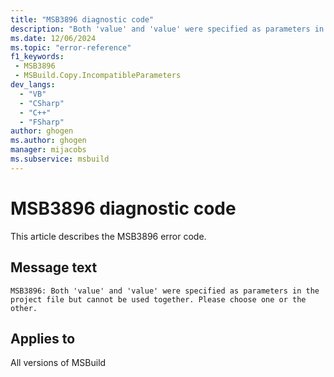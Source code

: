 ```yaml
---
title: "MSB3896 diagnostic code"
description: "Both 'value' and 'value' were specified as parameters in the project file but cannot be used together. Please choose one or the other."
ms.date: 12/06/2024
ms.topic: "error-reference"
f1_keywords:
 - MSB3896
 - MSBuild.Copy.IncompatibleParameters
dev_langs:
  - "VB"
  - "CSharp"
  - "C++"
  - "FSharp"
author: ghogen
ms.author: ghogen
manager: mijacobs
ms.subservice: msbuild
---
```


# MSB3896 diagnostic code

<!-- :::ErrorDefinitionDescription::: -->
<!-- :::editable-content name="introDescription"::: -->
This article describes the MSB3896 error code.
<!-- :::editable-content-end::: -->

## Message text

```output
MSB3896: Both 'value' and 'value' were specified as parameters in the project file but cannot be used together. Please choose one or the other.
```

<!-- :::editable-content name="postOutputDescription"::: -->
<!--
{StrBegin="MSB3896: "}
-->
<!-- :::editable-content-end::: -->
<!-- :::ErrorDefinitionDescription-end::: -->

## Applies to

All versions of MSBuild
